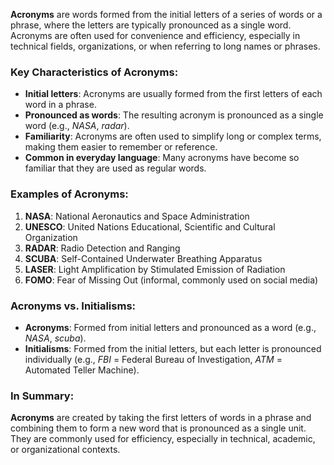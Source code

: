 **Acronyms** are words formed from the initial letters of a series of words or a phrase, where the letters are typically pronounced as a single word. Acronyms are often used for convenience and efficiency, especially in technical fields, organizations, or when referring to long names or phrases.

### Key Characteristics of Acronyms:

- **Initial letters**: Acronyms are usually formed from the first letters of each word in a phrase.
- **Pronounced as words**: The resulting acronym is pronounced as a single word (e.g., _NASA_, _radar_).
- **Familiarity**: Acronyms are often used to simplify long or complex terms, making them easier to remember or reference.
- **Common in everyday language**: Many acronyms have become so familiar that they are used as regular words.

### Examples of Acronyms:

1. **NASA**: National Aeronautics and Space Administration
2. **UNESCO**: United Nations Educational, Scientific and Cultural Organization
3. **RADAR**: Radio Detection and Ranging
4. **SCUBA**: Self-Contained Underwater Breathing Apparatus
5. **LASER**: Light Amplification by Stimulated Emission of Radiation
6. **FOMO**: Fear of Missing Out (informal, commonly used on social media)

### Acronyms vs. Initialisms:

- **Acronyms**: Formed from initial letters and pronounced as a word (e.g., _NASA_, _scuba_).
- **Initialisms**: Formed from the initial letters, but each letter is pronounced individually (e.g., _FBI_ = Federal Bureau of Investigation, _ATM_ = Automated Teller Machine).

### In Summary:

**Acronyms** are created by taking the first letters of words in a phrase and combining them to form a new word that is pronounced as a single unit. They are commonly used for efficiency, especially in technical, academic, or organizational contexts.